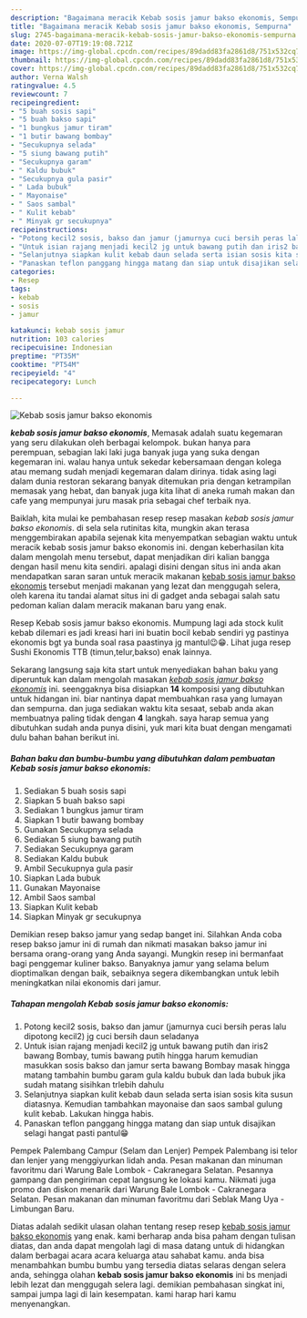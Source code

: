 ```yaml
---
description: "Bagaimana meracik Kebab sosis jamur bakso ekonomis, Sempurna"
title: "Bagaimana meracik Kebab sosis jamur bakso ekonomis, Sempurna"
slug: 2745-bagaimana-meracik-kebab-sosis-jamur-bakso-ekonomis-sempurna
date: 2020-07-07T19:19:08.721Z
image: https://img-global.cpcdn.com/recipes/89dadd83fa2861d8/751x532cq70/kebab-sosis-jamur-bakso-ekonomis-foto-resep-utama.jpg
thumbnail: https://img-global.cpcdn.com/recipes/89dadd83fa2861d8/751x532cq70/kebab-sosis-jamur-bakso-ekonomis-foto-resep-utama.jpg
cover: https://img-global.cpcdn.com/recipes/89dadd83fa2861d8/751x532cq70/kebab-sosis-jamur-bakso-ekonomis-foto-resep-utama.jpg
author: Verna Walsh
ratingvalue: 4.5
reviewcount: 7
recipeingredient:
- "5 buah sosis sapi"
- "5 buah bakso sapi"
- "1 bungkus jamur tiram"
- "1 butir bawang bombay"
- "Secukupnya selada"
- "5 siung bawang putih"
- "Secukupnya garam"
- " Kaldu bubuk"
- "Secukupnya gula pasir"
- " Lada bubuk"
- " Mayonaise"
- " Saos sambal"
- " Kulit kebab"
- " Minyak gr secukupnya"
recipeinstructions:
- "Potong kecil2 sosis, bakso dan jamur (jamurnya cuci bersih peras lalu dipotong kecil2) jg cuci bersih daun seladanya"
- "Untuk isian rajang menjadi kecil2 jg untuk bawang putih dan iris2 bawang Bombay, tumis bawang putih hingga harum kemudian masukkan sosis bakso dan jamur serta bawang Bombay masak hingga matang tambahin bumbu garam gula kaldu bubuk dan lada bubuk jika sudah matang sisihkan trlebih dahulu"
- "Selanjutnya siapkan kulit kebab daun selada serta isian sosis kita susun diatasnya. Kemudian tambahkan mayonaise dan saos sambal gulung kulit kebab. Lakukan hingga habis."
- "Panaskan teflon panggang hingga matang dan siap untuk disajikan selagi hangat pasti pantul😁"
categories:
- Resep
tags:
- kebab
- sosis
- jamur

katakunci: kebab sosis jamur 
nutrition: 103 calories
recipecuisine: Indonesian
preptime: "PT35M"
cooktime: "PT54M"
recipeyield: "4"
recipecategory: Lunch

---
```



![Kebab sosis jamur bakso ekonomis](https://img-global.cpcdn.com/recipes/89dadd83fa2861d8/751x532cq70/kebab-sosis-jamur-bakso-ekonomis-foto-resep-utama.jpg)

<b><i>kebab sosis jamur bakso ekonomis</i></b>, Memasak adalah suatu kegemaran yang seru dilakukan oleh berbagai kelompok. bukan hanya para perempuan, sebagian laki laki juga banyak juga yang suka dengan kegemaran ini. walau hanya untuk sekedar kebersamaan dengan kolega atau memang sudah menjadi kegemaran dalam dirinya. tidak asing lagi dalam dunia restoran sekarang banyak ditemukan pria dengan ketrampilan memasak yang hebat, dan banyak juga kita lihat di aneka rumah makan dan cafe yang mempunyai juru masak pria sebagai chef terbaik nya.

Baiklah, kita mulai ke pembahasan resep resep masakan <i>kebab sosis jamur bakso ekonomis</i>. di sela sela rutinitas kita, mungkin akan terasa menggembirakan apabila sejenak kita menyempatkan sebagian waktu untuk meracik kebab sosis jamur bakso ekonomis ini. dengan keberhasilan kita dalam mengolah menu tersebut, dapat menjadikan diri kalian bangga dengan hasil menu kita sendiri. apalagi disini dengan situs ini anda akan mendapatkan saran saran untuk meracik makanan <u>kebab sosis jamur bakso ekonomis</u> tersebut menjadi makanan yang lezat dan menggugah selera, oleh karena itu tandai alamat situs ini di gadget anda sebagai salah satu pedoman kalian dalam meracik makanan baru yang enak.

Resep Kebab sosis jamur bakso ekonomis. Mumpung lagi ada stock kulit kebab dilemari es jadi kreasi hari ini buatin bocil kebab sendiri yg pastinya ekonomis bgt ya bunda soal rasa paastinya jg mantul😉😁. Lihat juga resep Sushi Ekonomis TTB (timun,telur,bakso) enak lainnya.


Sekarang langsung saja kita start untuk menyediakan bahan baku yang diperuntuk kan dalam mengolah masakan <u><i>kebab sosis jamur bakso ekonomis</i></u> ini. seenggaknya bisa disiapkan <b>14</b> komposisi yang dibutuhkan untuk hidangan ini. biar nantinya dapat membuahkan rasa yang lumayan dan sempurna. dan juga sediakan waktu kita sesaat, sebab anda akan membuatnya paling tidak dengan <b>4</b> langkah. saya harap semua yang dibutuhkan sudah anda punya disini, yuk mari kita buat dengan mengamati dulu bahan bahan berikut ini.

<!--inarticleads1-->

##### Bahan baku dan bumbu-bumbu yang dibutuhkan dalam pembuatan Kebab sosis jamur bakso ekonomis:

1. Sediakan 5 buah sosis sapi
1. Siapkan 5 buah bakso sapi
1. Sediakan 1 bungkus jamur tiram
1. Siapkan 1 butir bawang bombay
1. Gunakan Secukupnya selada
1. Sediakan 5 siung bawang putih
1. Sediakan Secukupnya garam
1. Sediakan  Kaldu bubuk
1. Ambil Secukupnya gula pasir
1. Siapkan  Lada bubuk
1. Gunakan  Mayonaise
1. Ambil  Saos sambal
1. Siapkan  Kulit kebab
1. Siapkan  Minyak gr secukupnya


Demikian resep bakso jamur yang sedap banget ini. Silahkan Anda coba resep bakso jamur ini di rumah dan nikmati masakan bakso jamur ini bersama orang-orang yang Anda sayangi. Mungkin resep ini bermanfaat bagi penggemar kuliner bakso. Banyaknya jamur yang selama belum dioptimalkan dengan baik, sebaiknya segera dikembangkan untuk lebih meningkatkan nilai ekonomis dari jamur. 

<!--inarticleads2-->

##### Tahapan mengolah Kebab sosis jamur bakso ekonomis:

1. Potong kecil2 sosis, bakso dan jamur (jamurnya cuci bersih peras lalu dipotong kecil2) jg cuci bersih daun seladanya
1. Untuk isian rajang menjadi kecil2 jg untuk bawang putih dan iris2 bawang Bombay, tumis bawang putih hingga harum kemudian masukkan sosis bakso dan jamur serta bawang Bombay masak hingga matang tambahin bumbu garam gula kaldu bubuk dan lada bubuk jika sudah matang sisihkan trlebih dahulu
1. Selanjutnya siapkan kulit kebab daun selada serta isian sosis kita susun diatasnya. Kemudian tambahkan mayonaise dan saos sambal gulung kulit kebab. Lakukan hingga habis.
1. Panaskan teflon panggang hingga matang dan siap untuk disajikan selagi hangat pasti pantul😁


Pempek Palembang Campur (Selam dan Lenjer) Pempek Palembang isi telor dan lenjer yang menggiyurkan lidah anda. Pesan makanan dan minuman favoritmu dari Warung Bale Lombok - Cakranegara Selatan. Pesannya gampang dan pengiriman cepat langsung ke lokasi kamu. Nikmati juga promo dan diskon menarik dari Warung Bale Lombok - Cakranegara Selatan. Pesan makanan dan minuman favoritmu dari Seblak Mang Uya - Limbungan Baru. 

Diatas adalah sedikit ulasan olahan tentang resep resep <u>kebab sosis jamur bakso ekonomis</u> yang enak. kami berharap anda bisa paham dengan tulisan diatas, dan anda dapat mengolah lagi di masa datang untuk di hidangkan dalam berbagai acara acara keluarga atau sahabat kamu. anda bisa menambahkan bumbu bumbu yang tersedia diatas selaras dengan selera anda, sehingga olahan <b>kebab sosis jamur bakso ekonomis</b> ini bs menjadi lebih lezat dan menggugah selera lagi. demikian pembahasan singkat ini, sampai jumpa lagi di lain kesempatan. kami harap hari kamu menyenangkan.
